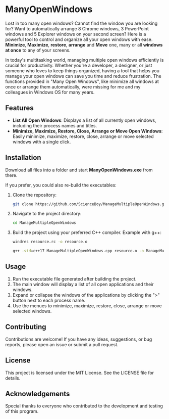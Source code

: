 # ManyOpenWindows
Lost in too many open windows? Cannot find the window you are looking for? Want to automatically arrange 8 Chrome windows, 3 PowerPoint windows and 5 Explorer windows on your second screen?
Here is a powerful tool to control and organize all your open windows with ease. **Minimize**, **Maximize**, **restore**, **arrange** and **Move** one, many or all **windows at once** to any of your screens.

In today's multitasking world, managing multiple open windows efficiently is crucial for productivity. Whether you're a developer, a designer, or just someone who loves to keep things organized, having a tool that helps you manage your open windows can save you time and reduce frustration. The functions provided in "Many Open Windows", like minimize all windows at once or arrange them automatically, were missing for me and my colleagues in Windows OS for many years. 

## Features
- **List All Open Windows**: Displays a list of all currently open windows, including their process names and titles.
- **Minimize, Maximize, Restore, Close, Arrange or Move Open Windows**: Easily minimize, maximize, restore, close, arrange or move selected windows with a single click.

## Installation
Download all files into a folder and start **ManyOpenWindows.exe** from there.

If you prefer, you could also re-build the executables:
1. Clone the repository:
    ```sh
    git clone https://github.com/ScienceBoy/ManageMultipleOpenWindows.git
    ```
2. Navigate to the project directory:
    ```sh
    cd ManageMultipleOpenWindows
    ```
3. Build the project using your preferred C++ compiler. Example with g++:
    ```sh
    windres resource.rc -o resource.o
    ```
    ```sh
    g++ -std=c++17 ManageMultipleOpenWindows.cpp resource.o -o ManageMultipleOpenWindows -lgdi32 -luser32 -lpsapi -lcomctl32 -static-libgcc -static-libstdc++ -static -mwindows -lpthread -O3 -s -DNDEBUG
    ```

## Usage
1. Run the executable file generated after building the project.
2. The main window will display a list of all open applications and their windows.
3. Expand or collapse the windows of the applications by clicking the ">" button next to each process name.
4. Use the menues to minimize, maximize, restore, close, arrange or move selected windows.

## Contributing
Contributions are welcome! If you have any ideas, suggestions, or bug reports, please open an issue or submit a pull request.

## License
This project is licensed under the MIT License. See the LICENSE file for details.

## Acknowledgements
Special thanks to everyone who contributed to the development and testing of this program.
